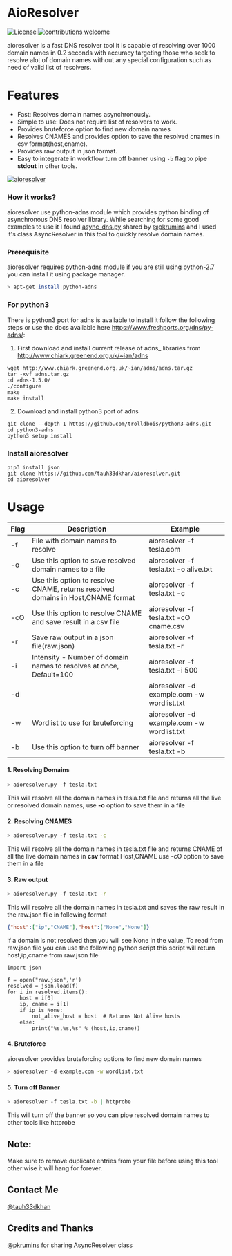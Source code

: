 # AioResolver
[![License](https://img.shields.io/badge/license-MIT-_red.svg)](https://opensource.org/licenses/MIT)
[![contributions welcome](https://img.shields.io/badge/contributions-welcome-brightgreen.svg?style=flat)](https://github.com/tauh33dkhan/aioresolver/issues)

aioresolver is a fast DNS resolver tool it is capable of resolving over 1000 domain names in 0.2 seconds with accuracy targeting those who seek to resolve alot of domain names without any special configuration such as need of valid list of resolvers.

# Features

- Fast: Resolves domain names asynchronously.
- Simple to use: Does not require list of resolvers to work.
- Provides bruteforce option to find new domain names
- Resolves CNAMES and provides option to save the resolved cnames in csv format(host,cname).
- Provides raw output in json format.
- Easy to integerate in workflow turn off banner using `-b` flag to pipe **stdout** in other tools.


<a href="https://ibb.co/S3j90XR"><img src="https://i.ibb.co/71f6VJ2/aioresolver.png" alt="aioresolver" border="0"></a>

### How it works?

aioresolver use python-adns module which provides python binding of asynchronous DNS resolver library. While searching for some good examples to use it I found <a href="https://github.com/pkrumins/adns/blob/master/async_dns.py">async_dns.py</a> shared by <a href="https://twitter.com/pkrumins/">@pkrumins</a> and I used it's class AsyncResolver in this tool to quickly resolve domain names.


### Prerequisite

aioresolver requires python-adns module if you are still using python-2.7 you can install it using package manager.
```bash
> apt-get install python-adns
```
### For python3

There is python3 port for adns is available to install it follow the following steps or use the docs available here https://www.freshports.org/dns/py-adns/:

1. First download and install current release of adns_ libraries from http://www.chiark.greenend.org.uk/~ian/adns
```
wget http://www.chiark.greenend.org.uk/~ian/adns/adns.tar.gz
tar -xvf adns.tar.gz
cd adns-1.5.0/
./configure
make
make install
```
2. Download and install python3 port of adns
```
git clone --depth 1 https://github.com/trolldbois/python3-adns.git
cd python3-adns
python3 setup install
```

### Install aioresolver
```
pip3 install json
git clone https://github.com/tauh33dkhan/aioresolver.git
cd aioresolver
```



# Usage


| Flag       | Description                                                | Example                              |
|------------|------------------------------------------------------------|--------------------------------------|
| -f         | File with domain names to resolve                         | aioresolver -f tesla.com   |
| -o | Use this option to save resolved domain names to a file                  | aioresolver -f tesla.txt -o alive.txt          |
| -c         | Use this option to resolve CNAME, returns resolved domains in Host,CNAME format                  |  aioresolver -f tesla.txt -c     |
| -cO        | Use this option to resolve CNAME and save result in a csv file                                | aioresolver -f tesla.txt -cO cname.csv                       |
| -r         | Save raw output in a json file(raw.json)                   | aioresolver -f tesla.txt -r         |
| -i    | Intensity - Number of domain names to resolves at once, Default=100                          | aioresolver -f tesla.txt -i 500        |
| -d    |   | aioresolver -d example.com -w wordlist.txt
| -w    | Wordlist to use for bruteforcing    | aioresolver -d example.com -w wordlist.txt    |
| -b   | Use this option to turn off banner                                       | aioresolver -f tesla.txt -b  |


#### 1. Resolving Domains
```bash
> aioresolver.py -f tesla.txt   
```
This will resolve all the domain names in tesla.txt file and returns all the live or resolved domain names, use <b>-o</b> option to save them in a file

#### 2. Resolving CNAMES
```bash
> aioresolver.py -f tesla.txt -c
```

This will resolve all the domain names in tesla.txt file and returns CNAME of all the live domain names in <b>csv</b> format Host,CNAME use -cO option to save them in a file

#### 3. Raw output 
```bash
> aioresolver.py -f tesla.txt -r
```
This will resolve all the domain names in tesla.txt and saves the raw result in the raw.json file in following format 
```json
{"host":["ip","CNAME"],"host":["None","None"]}
```
if a domain is not resolved then you will see None in the value, To read from raw.json file you can use the following python script this script will return host,ip,cname from raw.json file
```
import json

f = open("raw.json",'r')
resolved = json.load(f)
for i in resolved.items():
    host = i[0]
    ip, cname = i[1]
    if ip is None:
        not_alive_host = host  # Returns Not Alive hosts
    else:
        print("%s,%s,%s" % (host,ip,cname))
```

#### 4. Bruteforce

aioresolver provides bruteforcing options to find new domain names

```bash
> aioresolver -d example.com -w wordlist.txt
```

#### 5. Turn off Banner

```bash
> aioresolver -f tesla.txt -b | httprobe
```

This will turn off the banner so you can pipe resolved domain names to other tools like httprobe

## Note: 
Make sure to remove duplicate entries from your file before using this tool other wise it will hang for forever.

## Contact Me

<a href=https://twitter.com/tauh33dkhan/ target="_blank">@tauh33dkhan</a>


## Credits and Thanks
<a href="https://twitter.com/pkrumins/">@pkrumins</a> for sharing AsyncResolver class

